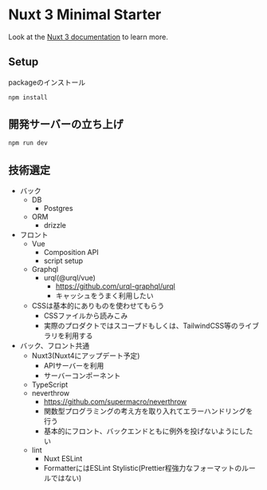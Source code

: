 # Nuxt 3 Minimal Starter

Look at the [Nuxt 3 documentation](https://nuxt.com/docs/getting-started/introduction) to learn more.

## Setup

packageのインストール

```bash
npm install
```

## 開発サーバーの立ち上げ

```bash
npm run dev
```

## 技術選定

- バック
  - DB
    - Postgres
  - ORM
    - drizzle
- フロント
  - Vue
    - Composition API
    - script setup
  - Graphql
    - urql(@urql/vue)
      - https://github.com/urql-graphql/urql
      - キャッシュをうまく利用したい
  - CSSは基本的にありものを使わせてもらう
    - CSSファイルから読みこみ
    - 実際のプロダクトではスコープドもしくは、TailwindCSS等のライブラリを利用する
- バック、フロント共通
  - Nuxt3(Nuxt4にアップデート予定)
    - APIサーバーを利用
    - サーバーコンポーネント
  - TypeScript
  - neverthrow
    - https://github.com/supermacro/neverthrow
    - 関数型プログラミングの考え方を取り入れてエラーハンドリングを行う
    - 基本的にフロント、バックエンドともに例外を投げないようにしたい
  - lint
    - Nuxt ESLint
    - FormatterにはESLint Stylistic(Prettier程強力なフォーマットのルールではない)